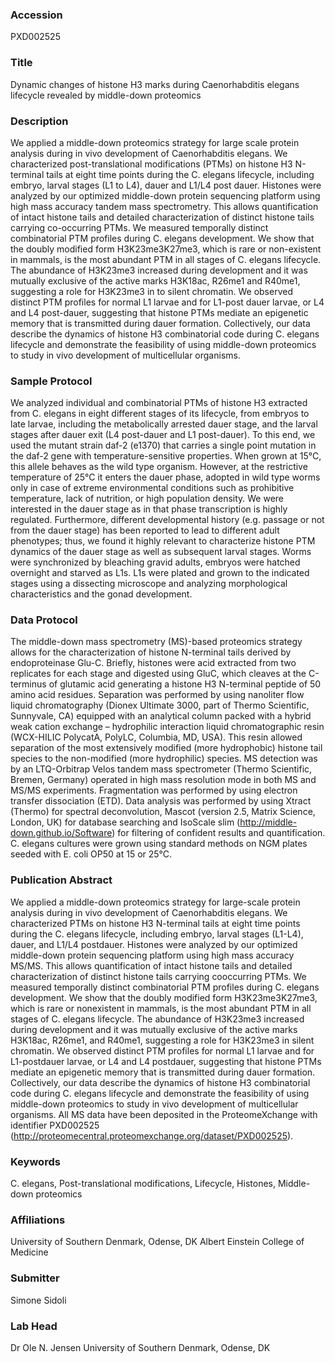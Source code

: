 ### Accession
PXD002525

### Title
Dynamic changes of histone H3 marks during Caenorhabditis elegans lifecycle revealed by middle-down proteomics

### Description
We applied a middle-down proteomics strategy for large scale protein analysis during in vivo development of Caenorhabditis elegans. We characterized post-translational modifications (PTMs) on histone H3 N-terminal tails at eight time points during the C. elegans lifecycle, including embryo, larval stages (L1 to L4), dauer and L1/L4 post dauer. Histones were analyzed by our optimized middle-down protein sequencing platform using high mass accuracy tandem mass spectrometry. This allows quantification of intact histone tails and detailed characterization of distinct histone tails carrying co-occurring PTMs. We measured temporally distinct combinatorial PTM profiles during C. elegans development. We show that the doubly modified form H3K23me3K27me3, which is rare or non-existent in mammals, is the most abundant PTM in all stages of C. elegans lifecycle. The abundance of H3K23me3 increased during development and it was mutually exclusive of the active marks H3K18ac, R26me1 and R40me1, suggesting a role for H3K23me3 in to silent chromatin. We observed distinct PTM profiles for normal L1 larvae and for L1-post dauer larvae, or L4 and L4 post-dauer, suggesting that histone PTMs mediate an epigenetic memory that is transmitted during dauer formation. Collectively, our data describe the dynamics of histone H3 combinatorial code during C. elegans lifecycle and demonstrate the feasibility of using middle-down proteomics to study in vivo development of multicellular organisms.

### Sample Protocol
We analyzed individual and combinatorial PTMs of histone H3 extracted from C. elegans in eight different stages of its lifecycle, from embryos to late larvae, including the metabolically arrested dauer stage, and the larval stages after dauer exit (L4 post-dauer and L1 post-dauer). To this end, we used the mutant strain daf-2 (e1370) that carries a single point mutation in the daf-2 gene with temperature-sensitive properties. When grown at 15°C, this allele behaves as the wild type organism. However, at the restrictive temperature of 25°C it enters the dauer phase, adopted in wild type worms only in case of extreme environmental conditions such as prohibitive temperature, lack of nutrition, or high population density. We were interested in the dauer stage as in that phase transcription is highly regulated. Furthermore, different developmental history (e.g. passage or not from the dauer stage) has been reported to lead to different adult phenotypes; thus, we found it highly relevant to characterize histone PTM dynamics of the dauer stage as well as subsequent larval stages. Worms were synchronized by bleaching gravid adults, embryos were hatched overnight and starved as L1s. L1s were plated and grown to the indicated stages using a dissecting microscope and analyzing morphological characteristics and the gonad development.

### Data Protocol
The middle-down mass spectrometry (MS)-based proteomics strategy allows for the characterization of histone N-terminal tails derived by endoproteinase Glu-C. Briefly, histones were acid extracted from two replicates for each stage and digested using GluC, which cleaves at the C-terminus of glutamic acid generating a histone H3 N-terminal peptide of 50 amino acid residues. Separation was performed by using nanoliter flow liquid chromatography (Dionex Ultimate 3000, part of Thermo Scientific, Sunnyvale, CA) equipped with an analytical column packed with a hybrid weak cation exchange – hydrophilic interaction liquid chromatographic resin (WCX-HILIC PolycatA, PolyLC, Columbia, MD, USA). This resin allowed separation of the most extensively modified (more hydrophobic) histone tail species to the non-modified (more hydrophilic) species. MS detection was by an LTQ-Orbitrap Velos tandem mass spectrometer (Thermo Scientific, Bremen, Germany) operated in high mass resolution mode in both MS and MS/MS experiments. Fragmentation was performed by using electron transfer dissociation (ETD). Data analysis was performed by using Xtract (Thermo) for spectral deconvolution, Mascot (version 2.5, Matrix Science, London, UK) for database searching and IsoScale slim (http://middle-down.github.io/Software) for filtering of confident results and quantification. C. elegans cultures were grown using standard methods on NGM plates seeded with E. coli OP50 at 15 or 25°C.

### Publication Abstract
We applied a middle-down proteomics strategy for large-scale protein analysis during in vivo development of Caenorhabditis elegans. We characterized PTMs on histone H3 N-terminal tails at eight time points during the C. elegans lifecycle, including embryo, larval stages (L1-L4), dauer, and L1/L4 postdauer. Histones were analyzed by our optimized middle-down protein sequencing platform using high mass accuracy MS/MS. This allows quantification of intact histone tails and detailed characterization of distinct histone tails carrying cooccurring PTMs. We measured temporally distinct combinatorial PTM profiles during C. elegans development. We show that the doubly modified form H3K23me3K27me3, which is rare or nonexistent in mammals, is the most abundant PTM in all stages of C. elegans lifecycle. The abundance of H3K23me3 increased during development and it was mutually exclusive of the active marks H3K18ac, R26me1, and R40me1, suggesting a role for H3K23me3 in silent chromatin. We observed distinct PTM profiles for normal L1 larvae and for L1-postdauer larvae, or L4 and L4 postdauer, suggesting that histone PTMs mediate an epigenetic memory that is transmitted during dauer formation. Collectively, our data describe the dynamics of histone H3 combinatorial code during C. elegans lifecycle and demonstrate the feasibility of using middle-down proteomics to study in vivo development of multicellular organisms. All MS data have been deposited in the ProteomeXchange with identifier PXD002525 (http://proteomecentral.proteomexchange.org/dataset/PXD002525).

### Keywords
C. elegans, Post-translational modifications, Lifecycle, Histones, Middle-down proteomics

### Affiliations
University of Southern Denmark, Odense, DK
Albert Einstein College of Medicine

### Submitter
Simone Sidoli

### Lab Head
Dr Ole N. Jensen
University of Southern Denmark, Odense, DK


